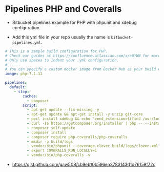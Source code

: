 # Pipelines PHP and Coveralls

- Bitbucket pipelines example for PHP with phpunit and xdebug configuration.

- Add this yml file in your repo usually the name is ```bitbucket-pipelines.yml```.

```yml
# This is a sample build configuration for PHP.
# Check our guides at https://confluence.atlassian.com/x/e8YWN for more examples.
# Only use spaces to indent your .yml configuration.
# -----
# You can specify a custom docker image from Docker Hub as your build environment.
image: php:7.1.11

pipelines:
  default:
    - step:
        caches:
          - composer
        script:
          - apt-get update --fix-missing -y
          - apt-get update && apt-get install -y unzip git-core
          - pecl install xdebug && echo "zend_extension=$(find /usr/local/lib/php/extensions/ -name xdebug.so)" > /usr/local/etc/php/conf.d/xdebug.ini
          - curl -sS https://getcomposer.org/installer | php -- --install-dir=/usr/local/bin --filename=composer
          - composer self-update
          - composer install
          - composer require php-coveralls/php-coveralls
          - mkdir -p build/logs
          - vendor/bin/phpunit --coverage-clover build/logs/clover.xml
          - export COVERALLS_RUN_LOCALLY=1
          - vendor/bin/php-coveralls -v
```

- <https://gist.github.com/gaw508/cb9eb10b596ea3783143d1d76159f72c>